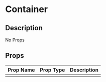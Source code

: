 # Container

## Description

No Props

## Props

| Prop Name | Prop Type | Description |
| :-------- | :-------: | :---------- |
|       |  |  |

